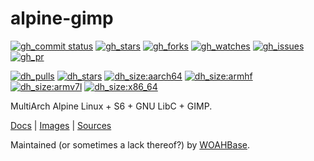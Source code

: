 # alpine-gimp

[![gh_commit status][201]][151]
[![gh_stars][202]][152]
[![gh_forks][203]][153]
[![gh_watches][204]][154]
[![gh_issues][211]][161]
[![gh_pr][212]][162]

[![dh_pulls][205]][155]
[![dh_stars][206]][156]
[![dh_size:aarch64][208]][158]
[![dh_size:armhf][210]][160]
[![dh_size:armv7l][209]][159]
[![dh_size:x86_64][207]][157]

MultiArch Alpine Linux + S6 + GNU LibC + GIMP.

[Docs][112] | [Images][155] | [Sources][151]

Maintained (or sometimes a lack thereof?) by [WOAHBase][110].

[110]: https://woahbase.online/
[112]: https://woahbase.online/images/alpine-gimp/

[151]: https://github.com/woahbase/alpine-gimp
[152]: https://github.com/woahbase/alpine-gimp/stargazers
[153]: https://github.com/woahbase/alpine-gimp/network/members
[154]: https://github.com/woahbase/alpine-gimp/watchers
[155]: https://hub.docker.com/r/woahbase/alpine-gimp
[156]: https://hub.docker.com/r/woahbase/alpine-gimp
[157]: https://hub.docker.com/r/woahbase/alpine-gimp/tags?name=x86_64&ordering=last_updated
[158]: https://hub.docker.com/r/woahbase/alpine-gimp/tags?name=aarch64&ordering=last_updated
[159]: https://hub.docker.com/r/woahbase/alpine-gimp/tags?name=armv7l&ordering=last_updated
[160]: https://hub.docker.com/r/woahbase/alpine-gimp/tags?name=armhf&ordering=last_updated
[161]: https://github.com/woahbase/alpine-gimp/issues
[162]: https://github.com/woahbase/alpine-gimp/pulls

[201]: https://img.shields.io/github/last-commit/woahbase/alpine-gimp?color=brightgreen&style=flat-square&logo=github
[202]: https://img.shields.io/github/stars/woahbase/alpine-gimp?color=brightgreen&style=flat-square&logo=github
[203]: https://img.shields.io/github/forks/woahbase/alpine-gimp?color=brightgreen&style=flat-square&logo=github
[204]: https://img.shields.io/github/watchers/woahbase/alpine-gimp?color=brightgreen&style=flat-square&logo=github
[205]: https://img.shields.io/docker/pulls/woahbase/alpine-gimp?color=brightgreen&style=flat-square&logo=docker&label=pulls
[206]: https://img.shields.io/docker/stars/woahbase/alpine-gimp?color=brightgreen&style=flat-square&logo=docker&label=stars
[207]: https://img.shields.io/docker/image-size/woahbase/alpine-gimp/x86_64?label=x86_64&color=brightgreen&style=flat-square&logo=docker
[208]: https://img.shields.io/docker/image-size/woahbase/alpine-gimp/aarch64?label=aarch64&color=brightgreen&style=flat-square&logo=docker
[209]: https://img.shields.io/docker/image-size/woahbase/alpine-gimp/armv7l?label=armv7l&color=brightgreen&style=flat-square&logo=docker
[210]: https://img.shields.io/docker/image-size/woahbase/alpine-gimp/armhf?label=armhf&color=brightgreen&style=flat-square&logo=docker
[211]: https://img.shields.io/github/issues/woahbase/alpine-gimp?color=brightgreen&style=flat-square&logo=github
[212]: https://img.shields.io/github/issues-pr/woahbase/alpine-gimp?color=brightgreen&style=flat-square&logo=github
